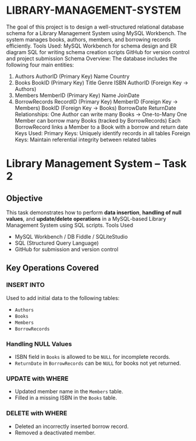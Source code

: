 # LIBRARY-MANAGEMENT-SYSTEM
The goal of this project is to design a well-structured relational database schema for a Library Management System using MySQL Workbench. The system manages books, authors, members, and borrowing records efficiently. 
 Tools Used:
MySQL Workbench for schema design and ER diagram
SQL for writing schema creation scripts
GitHub for version control and project submission
 Schema Overview:
The database includes the following four main entities:
1. Authors
AuthorID (Primary Key)
Name
Country
2. Books
BookID (Primary Key)
Title
Genre
ISBN
AuthorID (Foreign Key → Authors)
3. Members
MemberID (Primary Key)
Name
JoinDate
4. BorrowRecords
RecordID (Primary Key)
MemberID (Foreign Key → Members)
BookID (Foreign Key → Books)
BorrowDate
ReturnDate
 Relationships:
One Author can write many Books → One-to-Many
One Member can borrow many Books (tracked by BorrowRecords)
Each BorrowRecord links a Member to a Book with a borrow and return date
 Keys Used:
Primary Keys: Uniquely identify records in all tables
Foreign Keys: Maintain referential integrity between related tables

# Library Management System – Task 2

## Objective
This task demonstrates how to perform **data insertion**, **handling of null values**, and **update/delete operations** in a MySQL-based Library Management System using SQL scripts.
 Tools Used
- MySQL Workbench / DB Fiddle / SQLiteStudio
- SQL (Structured Query Language)
- GitHub for submission and version control
 
##  Key Operations Covered

### INSERT INTO
Used to add initial data to the following tables:
- `Authors`
- `Books`
- `Members`
- `BorrowRecords`

###  Handling NULL Values
- ISBN field in `Books` is allowed to be `NULL` for incomplete records.
- `ReturnDate` in `BorrowRecords` can be `NULL` for books not yet returned.

###  UPDATE with WHERE
- Updated member name in the `Members` table.
- Filled in a missing ISBN in the `Books` table.

###  DELETE with WHERE
- Deleted an incorrectly inserted borrow record.
- Removed a deactivated member.



